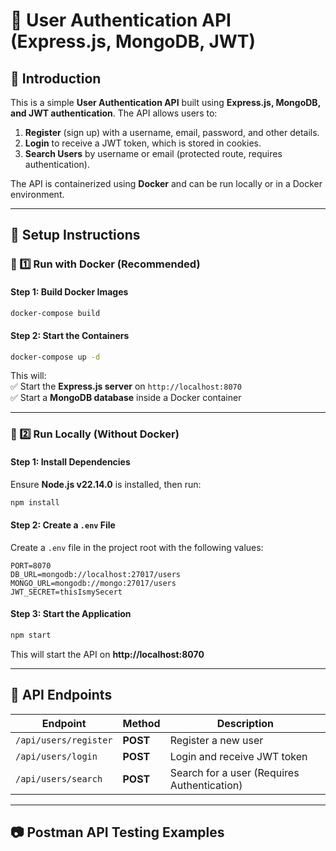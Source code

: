 # 📝 **User Authentication API (Express.js, MongoDB, JWT)**

## 📌 **Introduction**

This is a simple **User Authentication API** built using **Express.js, MongoDB, and JWT authentication**. The API allows users to:

1. **Register** (sign up) with a username, email, password, and other details.
2. **Login** to receive a JWT token, which is stored in cookies.
3. **Search Users** by username or email (protected route, requires authentication).

The API is containerized using **Docker** and can be run locally or in a Docker environment.

---

## 🚀 **Setup Instructions**

### **🔹 1️⃣ Run with Docker (Recommended)**

#### **Step 1: Build Docker Images**

```sh
docker-compose build
```

#### **Step 2: Start the Containers**

```sh
docker-compose up -d
```

This will:  
✅ Start the **Express.js server** on `http://localhost:8070`  
✅ Start a **MongoDB database** inside a Docker container

---

### **🔹 2️⃣ Run Locally (Without Docker)**

#### **Step 1: Install Dependencies**

Ensure **Node.js v22.14.0** is installed, then run:

```sh
npm install
```

#### **Step 2: Create a `.env` File**

Create a `.env` file in the project root with the following values:

```
PORT=8070
DB_URL=mongodb://localhost:27017/users
MONGO_URL=mongodb://mongo:27017/users
JWT_SECRET=thisIsmySecert
```

#### **Step 3: Start the Application**

```sh
npm start
```

This will start the API on **http://localhost:8070**

---

## 📌 **API Endpoints**

| Endpoint              | Method   | Description                                 |
| --------------------- | -------- | ------------------------------------------- |
| `/api/users/register` | **POST** | Register a new user                         |
| `/api/users/login`    | **POST** | Login and receive JWT token                 |
| `/api/users/search`   | **POST** | Search for a user (Requires Authentication) |

---

## 📷 **Postman API Testing Examples**
